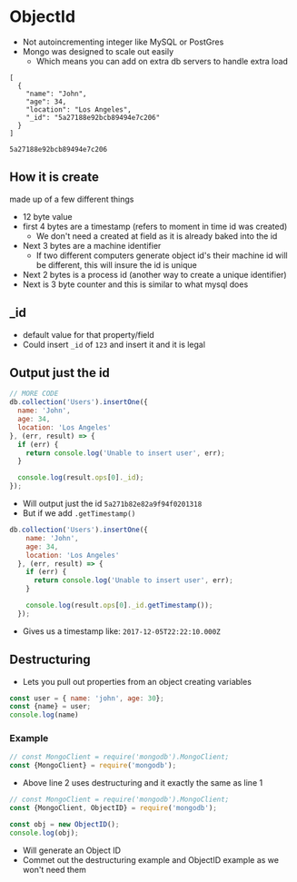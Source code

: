 # ObjectId
* Not autoincrementing integer like MySQL or PostGres
* Mongo was designed to scale out easily
    - Which means you can add on extra db servers to handle extra load

```
[
  {
    "name": "John",
    "age": 34,
    "location": "Los Angeles",
    "_id": "5a27188e92bcb89494e7c206"
  }
]
```

`5a27188e92bcb89494e7c206`

## How it is create
made up of a few different things 
* 12 byte value
* first 4 bytes are a timestamp (refers to moment in time id was created)
    - We don't need a created at field as it is already baked into the id
* Next 3 bytes are a machine identifier
    - If two different computers generate object id's their machine id will be different, this will insure the id is unique
* Next 2 bytes is a process id (another way to create a unique identifier)
* Next is 3 byte counter and this is similar to what mysql does

## _id
* default value for that property/field
* Could insert `_id` of `123` and insert it and it is legal

## Output just the id

```js
// MORE CODE
db.collection('Users').insertOne({
  name: 'John',
  age: 34,
  location: 'Los Angeles'
}, (err, result) => {
  if (err) {
    return console.log('Unable to insert user', err);
  }

  console.log(result.ops[0]._id);
});
```

* Will output just the id `5a271b82e82a9f94f0201318`
* But if we add `.getTimestamp()`

```js
db.collection('Users').insertOne({
    name: 'John',
    age: 34,
    location: 'Los Angeles'
  }, (err, result) => {
    if (err) {
      return console.log('Unable to insert user', err);
    }

    console.log(result.ops[0]._id.getTimestamp());
  });
```

* Gives us a timestamp like: `2017-12-05T22:22:10.000Z`

## Destructuring
* Lets you pull out properties from an object creating variables

```js
const user = { name: 'john', age: 30};
const {name} = user;
console.log(name)
```

### Example
```js
// const MongoClient = require('mongodb').MongoClient;
const {MongoClient} = require('mongodb');
```

* Above line 2 uses destructuring and it exactly the same as line 1

```js
// const MongoClient = require('mongodb').MongoClient;
const {MongoClient, ObjectID} = require('mongodb');

const obj = new ObjectID();
console.log(obj);
```

* Will generate an Object ID
* Commet out the destructuring example and ObjectID example as we won't need them

